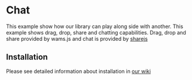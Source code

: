 # Chat

This example show how our library can play along side with another. This example
shows drag, drop, share and chatting capabilities. Drag, drop and share provided
by wams.js and chat is provided by [sharejs](https://github.com/share/ShareJS/tree/0.6)

## Installation

Please see detailed information about installation in
[our wiki](https://github.com/scottbateman/wams.js-examples/wiki/)
